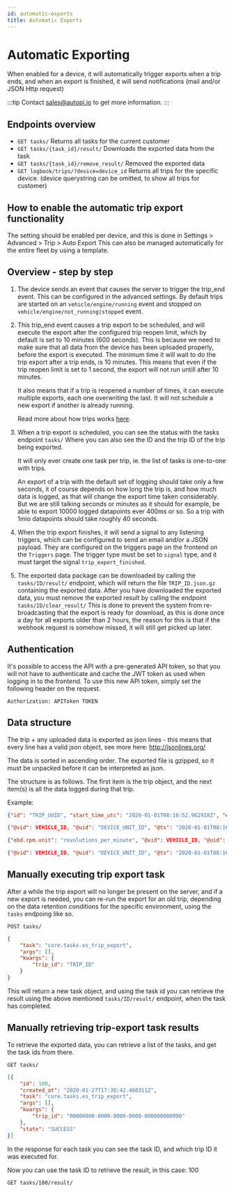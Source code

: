 ```yaml
---
id: automatic-exports
title: Automatic Exports
---
```


# Automatic Exporting
When enabled for a device, it will automatically trigger exports when a trip ends, and when an export is finished, it will send notifications (mail and/or JSON Http request)

:::tip
Contact sales@autopi.io to get more information.
:::

## Endpoints overview

* `GET tasks/` 
Returns all tasks for the current customer
* `GET tasks/{task_id}/result/` Downloads the exported data from the task
* `GET tasks/{task_id}/remove_result/` Removed the exported data
* `GET logbook/trips/?device=device_id` Returns all trips for the specific device. (device querystring can be omitted, to show all trips for customer)

## How to enable the automatic trip export functionality

The setting should be enabled per device, and this is done in Settings > Advanced > Trip > Auto Export
This can also be managed automatically for the entire fleet by using a template.

## Overview - step by step

1. The device sends an event that causes the server to trigger the trip_end event.
   This can be configured in the advanced settings.
   By default trips are started on an `vehicle/engine/running` event and stopped on `vehicle/engine/not_running|stopped` event.

2. This trip_end event causes a trip export to be scheduled, and will execute the export after the configured trip reopen limit, which by default is set to 10 minutes (600 seconds). This is because we need to make sure that all data from the device has been uploaded properly, before the export is executed.
   The minimum time it will wait to do the trip export after a trip ends, is 10 minutes.
   This means that even if the trip reopen limit is set to 1 second, the export will not run untill after 10 minutes.

   It also means that if a trip is reopened a number of times, it can execute multiple exports, each one overwriting the last.
   It will not schedule a new export if another is already running.
   
   Read more about how trips works [here](/cloud/fleet/trips/introduction).

3. When a trip export is scheduled, you can see the status with the tasks endpoint `tasks/`
   Where you can also see the ID and the trip ID of the trip being exported.
   
   It will only ever create one task per trip, ie. the list of tasks is one-to-one with trips.

   An export of a trip with the default set of logging should take only a few seconds, it of course depends on how long the trip is, and how much data is logged, as that will change the export time taken considerably. 
   But we are still talking seconds or minutes as it should for example, be able to export 10000 logged datapoints ever 400ms or so. 
   So a trip with 1mio datapoints should take roughly 40 seconds.

4. When the trip export finishes, it will send a signal to any listening triggers, which can be configured to send an email and/or a JSON payload. They are configured on the triggers page on the frontend on the `Triggers` page.
   The trigger type must be set to `signal` type, and it must target the signal `trip_export_finished`.

5. The exported data package can be downloaded by calling the `tasks/ID/result/` endpoint, which will return the file `TRIP_ID.json.gz` containing the exported data. After you have downloaded the exported data, you must remove the exported result by calling the endpoint `tasks/ID/clear_result/`
   This is done to prevent the system from re-broadcasting that the export is ready for download, as this is done once a day for all exports older than 2 hours, the reason for this is that if the webhook request is somehow missed, it will still get picked up later.

## Authentication

It's possible to access the API with a pre-generated API token, so that you will not have to authenticate and cache the JWT token as used when logging in to the frontend.
To use this new API token, simply set the following header on the request.

~~~http
Authorization: APIToken TOKEN
~~~

## Data structure
The trip + any uploaded data is exported as json lines - this means that every line has a valid json object, see more here: http://jsonlines.org/

The data is sorted in ascending order.
The exported file is gzipped, so it must be unpacked before it can be interpreted as json.

The structure is as follows.
The first item is the trip object, and the next item(s) is all the data logged during that trip.

Example:

~~~json
{"id": "TRIP_UUID", "start_time_utc": "2020-01-01T08:16:52.962918Z", "end_time_utc": "2020-01-01T08:22:00.942395Z", "start_position_lat":  "56.144...", .... }

{"@vid": VEHICLE_ID, "@uid": "DEVICE_UNIT_ID", "@ts": "2020-01-01T08:16:52.962918Z", "@tag": "vehicle/engine/running", "@t": "event.vehicle.engine", "@rec": "2020-01-01T08:17:56.128398Z"}

{"obd.rpm.unit": "revolutions_per_minute", "@vid": VEHICLE_ID, "@uid": "DEVICE_UNIT_ID", "obd.rpm.value": 830.5, "@ts": "2020-01-01T08:16:53.001449Z", "@t": "obd.rpm", "@rec": "2020-01-01T08:17:56.128138Z"}

{"@vid": VEHICLE_ID, "@uid": "DEVICE_UNIT_ID", "@ts": "2020-01-01T08:16:53.107849Z", "@t": "obd.coolant_temp", "obd.coolant_temp.value": 19, "obd.coolant_temp.unit": "degC", "@rec": "2020-01-01T08:17:56.128149Z"}
~~~

## Manually executing trip export task

After a while the trip export will no longer be present on the server, and if a new export is needed, you can re-run the export for an old trip, depending on the data retention conditions for the specific environment, using the `tasks` endpoing like so.

`POST tasks/`
~~~json
{
    "task": "core.tasks.es_trip_export",
    "args": [],
    "kwargs": {
        "trip_id": "TRIP_ID"
    }
}
~~~

This will return a new task object, and using the task id you can retrieve the result using the above mentioned `tasks/ID/result/` endpoint, when the task has completed.


## Manually retrieving trip-export task results

To retrieve the exported data, you can retrieve a list of the tasks, and get the task ids from there.

`GET tasks/`
~~~json
[{
    "id": 100,
    "created_at": "2020-01-27T17:30:42.460311Z",
    "task": "core.tasks.es_trip_export",
    "args": [],
    "kwargs": {
        "trip_id": "00000000-0000-0000-0000-000000000000"
    },
    "state": "SUCCESS"
}]
~~~

In the response for each task you can see the task ID, and which trip ID it was executed for.

Now you can use the task ID to retrieve the result, in this case: 100

`GET tasks/100/result/`
